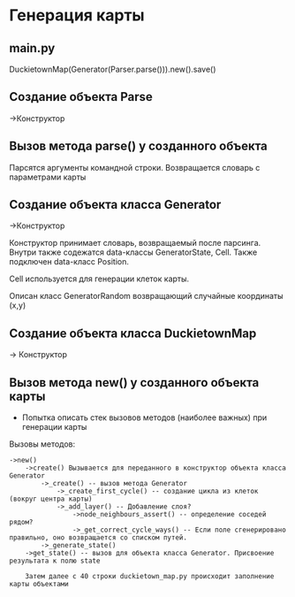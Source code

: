 # Генерация карты
## main.py
DuckietownMap(Generator(Parser.parse())).new().save()

## Создание объекта Parse  
->Конструктор

## Вызов метода parse() у созданного объекта
  
Парсятся аргументы командной строки. Возвращается словарь с параметрами карты

## Создание объекта класса Generator 
->Конструктор

Конструктор принимает словарь, возвращаемый после парсинга.
Внутри также содежатся data-классы GeneratorState, Cell. Также подключен data-класс Position.

Cell используется для генерации клеток карты.

Описан класс GeneratorRandom возвращающий случайные координаты (x,y)

## Создание объекта класса DuckietownMap 
-> Конструктор

## Вызов метода new() у созданного объекта карты

* Попытка описать стек вызовов методов (наиболее важных) при генерации карты

Вызовы методов:

    ->new()
        ->create() Вызывается для переданного в конструктор объекта класса Generator
            ->_create() -- вызов метода Generator
                ->_create_first_cycle() -- создание цикла из клеток (вокруг центра карты)
                ->_add_layer() -- Добавление слоя?
                    ->node_neighbours_assert() -- определение соседей рядом?
                    ->_get_correct_cycle_ways() -- Если поле сгенерировано правильно, оно возвращается со списком путей.
            ->_generate_state()
        ->get_state() -- вызов для объекта класса Generator. Присвоение результата к полю state
        
        Затем далее с 40 строки duckietown_map.py происходит заполнение карты объектами 
